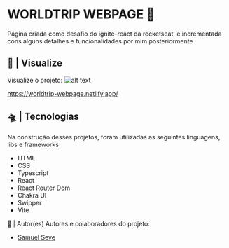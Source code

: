 # WORLDTRIP WEBPAGE 🖖
Página criada como desafio do ignite-react da rocketseat, e incrementada cons alguns detalhes e funcionalidades por mim posteriormente

## 🔎 | Visualize
Visualize o projeto:
![alt text](https://imgur.com/a/Q9YLiv4)

https://worldtrip-webpage.netlify.app/

## 🛸 | Tecnologias
Na construção desses projetos, foram utilizadas as seguintes linguagens, libs e frameworks
- HTML
- CSS 
- Typescript
- React
- React Router Dom
- Chakra UI
- Swipper
- Vite

👥 | Autor(es)
Autores e colaboradores do projeto:
- [Samuel Seve](https://github.com/nihilboy1)


